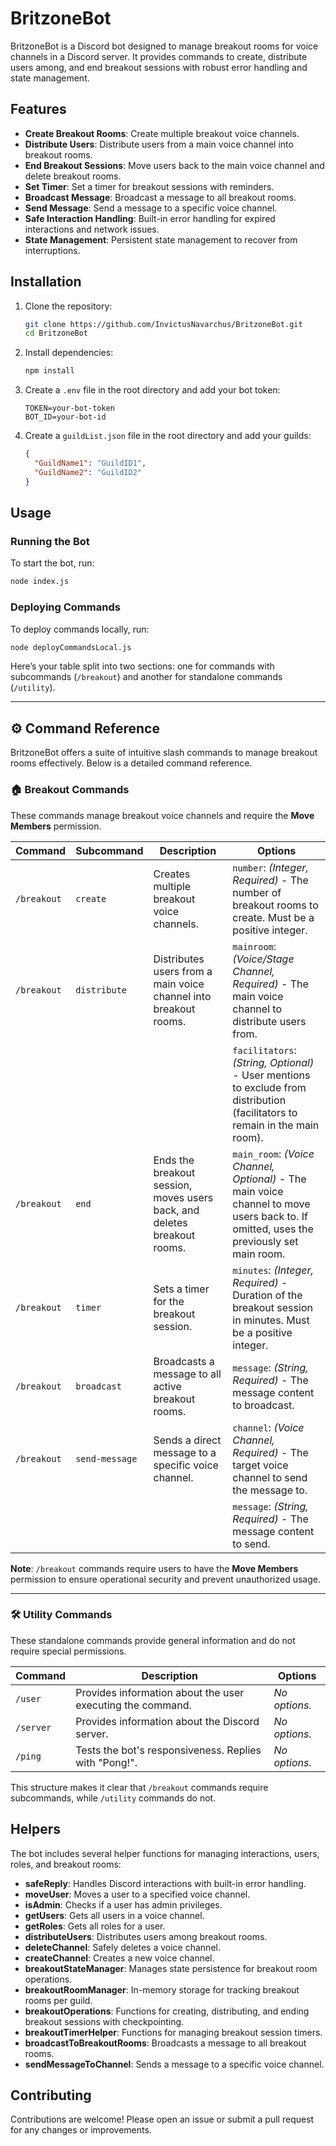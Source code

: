 # BritzoneBot

BritzoneBot is a Discord bot designed to manage breakout rooms for voice channels in a Discord server. It provides commands to create, distribute users among, and end breakout sessions with robust error handling and state management.

## Features

- **Create Breakout Rooms**: Create multiple breakout voice channels.
- **Distribute Users**: Distribute users from a main voice channel into breakout rooms.
- **End Breakout Sessions**: Move users back to the main voice channel and delete breakout rooms.
- **Set Timer**: Set a timer for breakout sessions with reminders.
- **Broadcast Message**: Broadcast a message to all breakout rooms.
- **Send Message**: Send a message to a specific voice channel.
- **Safe Interaction Handling**: Built-in error handling for expired interactions and network issues.
- **State Management**: Persistent state management to recover from interruptions.

## Installation

1. Clone the repository:
    ```sh
    git clone https://github.com/InvictusNavarchus/BritzoneBot.git
    cd BritzoneBot
    ```

2. Install dependencies:
    ```sh
    npm install
    ```

3. Create a `.env` file in the root directory and add your bot token:
    ```env
    TOKEN=your-bot-token
    BOT_ID=your-bot-id
    ```

4. Create a `guildList.json` file in the root directory and add your guilds:
    ```json
    {
      "GuildName1": "GuildID1",
      "GuildName2": "GuildID2"
    }
    ```

## Usage

### Running the Bot

To start the bot, run:
```sh
node index.js
```

### Deploying Commands

To deploy commands locally, run:
```sh
node deployCommandsLocal.js
```

Here’s your table split into two sections: one for commands with subcommands (`/breakout`) and another for standalone commands (`/utility`).  

---

## ⚙️ Command Reference  

BritzoneBot offers a suite of intuitive slash commands to manage breakout rooms effectively. Below is a detailed command reference.  

### 🏠 Breakout Commands  

These commands manage breakout voice channels and require the **Move Members** permission.  

| Command      | Subcommand     | Description                                                              | Options                                                                                                               |
|-------------|--------------|------------------------------------------------------------------|---------------------------------------------------------------------------------------------------------------------|
| `/breakout` | `create`       | Creates multiple breakout voice channels.                                  | `number`: *(Integer, Required)* - The number of breakout rooms to create. Must be a positive integer.              |
| `/breakout` | `distribute`   | Distributes users from a main voice channel into breakout rooms.           | `mainroom`: *(Voice/Stage Channel, Required)* - The main voice channel to distribute users from.                     |
|             |              |                                                                      | `facilitators`: *(String, Optional)* - User mentions to exclude from distribution (facilitators to remain in the main room). |
| `/breakout` | `end`          | Ends the breakout session, moves users back, and deletes breakout rooms.  | `main_room`: *(Voice Channel, Optional)* - The main voice channel to move users back to. If omitted, uses the previously set main room. |
| `/breakout` | `timer`        | Sets a timer for the breakout session.                                    | `minutes`: *(Integer, Required)* - Duration of the breakout session in minutes. Must be a positive integer.          |
| `/breakout` | `broadcast`    | Broadcasts a message to all active breakout rooms.                       | `message`: *(String, Required)* - The message content to broadcast.                                                 |
| `/breakout` | `send-message` | Sends a direct message to a specific voice channel.                      | `channel`: *(Voice Channel, Required)* - The target voice channel to send the message to.                             |
|             |              |                                                                      | `message`: *(String, Required)* - The message content to send.                                                        |

**Note**: `/breakout` commands require users to have the **Move Members** permission to ensure operational security and prevent unauthorized usage.  

---

### 🛠️ Utility Commands  

These standalone commands provide general information and do not require special permissions.  

| Command      | Description                                        | Options       |
|-------------|------------------------------------------------|--------------|
| `/user`   | Provides information about the user executing the command.  | *No options.* |
| `/server` | Provides information about the Discord server.              | *No options.* |
| `/ping`   | Tests the bot's responsiveness. Replies with "Pong!".       | *No options.* |

This structure makes it clear that `/breakout` commands require subcommands, while `/utility` commands do not.

## Helpers

The bot includes several helper functions for managing interactions, users, roles, and breakout rooms:

- **safeReply**: Handles Discord interactions with built-in error handling.
- **moveUser**: Moves a user to a specified voice channel.
- **isAdmin**: Checks if a user has admin privileges.
- **getUsers**: Gets all users in a voice channel.
- **getRoles**: Gets all roles for a user.
- **distributeUsers**: Distributes users among breakout rooms.
- **deleteChannel**: Safely deletes a voice channel.
- **createChannel**: Creates a new voice channel.
- **breakoutStateManager**: Manages state persistence for breakout room operations.
- **breakoutRoomManager**: In-memory storage for tracking breakout rooms per guild.
- **breakoutOperations**: Functions for creating, distributing, and ending breakout sessions with checkpointing.
- **breakoutTimerHelper**: Functions for managing breakout session timers.
- **broadcastToBreakoutRooms**: Broadcasts a message to all breakout rooms.
- **sendMessageToChannel**: Sends a message to a specific voice channel.

## Contributing

Contributions are welcome! Please open an issue or submit a pull request for any changes or improvements.

